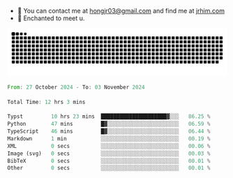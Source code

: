 - 📧 You can contact me at hongjr03@gmail.com and find me at [jrhim.com](https://jrhim.com/)
- 💜 Enchanted to meet u.

![snake_animation](https://raw.githubusercontent.com/hongjr03/hongjr03/output/github-contribution-grid-snake.svg)

<!--START_SECTION:waka-->

```rust
From: 27 October 2024 - To: 03 November 2024

Total Time: 12 hrs 3 mins

Typst         10 hrs 23 mins  █████████████████████▓░░░   86.25 %
Python        47 mins         █▓░░░░░░░░░░░░░░░░░░░░░░░   06.59 %
TypeScript    46 mins         █▓░░░░░░░░░░░░░░░░░░░░░░░   06.44 %
Markdown      1 min           ░░░░░░░░░░░░░░░░░░░░░░░░░   00.19 %
XML           0 secs          ░░░░░░░░░░░░░░░░░░░░░░░░░   00.06 %
Image (svg)   0 secs          ░░░░░░░░░░░░░░░░░░░░░░░░░   00.03 %
BibTeX        0 secs          ░░░░░░░░░░░░░░░░░░░░░░░░░   00.01 %
Other         0 secs          ░░░░░░░░░░░░░░░░░░░░░░░░░   00.01 %
```

<!--END_SECTION:waka-->
